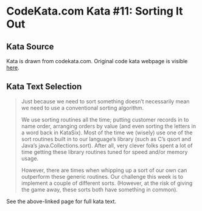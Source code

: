 # CodeKata.com Kata #11: Sorting It Out

## Kata Source

Kata is drawn from codekata.com. Original code kata webpage is visible
[here](http://codekata.com/kata/kata11-sorting-it-out/).

## Kata Text Selection

> Just because we need to sort something doesn’t necessarily mean we need to
> use a conventional sorting algorithm.
>
> We use sorting routines all the time; putting customer records in to name
> order, arranging orders by value (and even sorting the letters in a word
> back in KataSix). Most of the time we (wisely) use one of the sort routines
> built in to our language’s library (such as C’s qsort and Java’s
> java.Collections.sort). After all, very clever folks spent a lot of time
> getting these library routines tuned for speed and/or memory usage.
>
> However, there are times when whipping up a sort of our own can outperform
> these generic routines. Our challenge this week is to implement a couple of
> different sorts. (However, at the risk of giving the game away, these sorts
> both have something in common).

See the above-linked page for full kata text.
